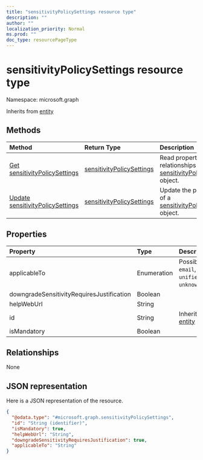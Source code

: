 ```yaml
---
title: "sensitivityPolicySettings resource type"
description: ""
author: ""
localization_priority: Normal
ms.prod: ""
doc_type: resourcePageType
---
```


# sensitivityPolicySettings resource type


Namespace: microsoft.graph




Inherits from [entity](../resources/entity.md)

## Methods
|Method|Return Type|Description|
|:---|:---|:---|
|[Get sensitivityPolicySettings](../api/sensitivitypolicysettings-get.md)|[sensitivityPolicySettings](../resources/sensitivitypolicysettings.md)|Read properties and relationships of the [sensitivityPolicySettings](../resources/sensitivitypolicysettings.md) object.|
|[Update sensitivityPolicySettings](../api/sensitivitypolicysettings-update.md)|[sensitivityPolicySettings](../resources/sensitivitypolicysettings.md)|Update the properties of a [sensitivityPolicySettings](../resources/sensitivitypolicysettings.md) object.|

## Properties
|Property|Type|Description|
|:---|:---|:---|
|applicableTo|Enumeration| Possible values are: `email`, `site`, `unifiedGroup`, `unknownFutureValue`.|
|downgradeSensitivityRequiresJustification|Boolean||
|helpWebUrl|String||
|id|String| Inherited from [entity](../resources/entity.md)|
|isMandatory|Boolean||

## Relationships
None

## JSON representation
Here is a JSON representation of the resource.
<!-- {
  "blockType": "resource",
  "keyProperty": "id",
  "@odata.type": "microsoft.graph.sensitivityPolicySettings",
  "baseType": "microsoft.graph.entity",
  "openType": false
}
-->
``` json
{
  "@odata.type": "#microsoft.graph.sensitivityPolicySettings",
  "id": "String (identifier)",
  "isMandatory": true,
  "helpWebUrl": "String",
  "downgradeSensitivityRequiresJustification": true,
  "applicableTo": "String"
}
```

